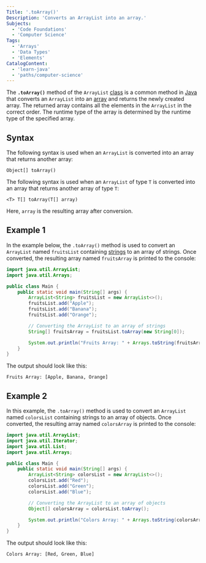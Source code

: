 ```yaml
---
Title: '.toArray()'
Description: 'Converts an ArrayList into an array.'
Subjects:
  - 'Code Foundations'
  - 'Computer Science'
Tags:
  - 'Arrays'
  - 'Data Types'
  - 'Elements'
CatalogContent:
  - 'learn-java'
  - 'paths/computer-science'
---
```


The **`.toArray()`** method of the `ArrayList` [class](https://www.codecademy.com/resources/docs/java/classes) is a common method in [Java](https://www.codecademy.com/resources/docs/java) that converts an `ArrayList` into an [array](https://www.codecademy.com/resources/docs/java/arrays) and returns the newly created array. The returned array contains all the elements in the `ArrayList` in the correct order. The runtime type of the array is determined by the runtime type of the specified array.

## Syntax

The following syntax is used when an `ArrayList` is converted into an array that returns another array:

```pseudo
Object[] toArray()
```

The following syntax is used when an `ArrayList` of type `T` is converted into an array that returns another array of type `T`:

```pseudo
<T> T[] toArray(T[] array)
```

Here, `array` is the resulting array after conversion.

## Example 1

In the example below, the `.toArray()` method is used to convert an `ArrayList` named `fruitsList` containing [strings](https://www.codecademy.com/resources/docs/java/strings) to an array of strings. Once converted, the resulting array named `fruitsArray` is printed to the console:

```java
import java.util.ArrayList;
import java.util.Arrays;

public class Main {
    public static void main(String[] args) {
        ArrayList<String> fruitsList = new ArrayList<>();
        fruitsList.add("Apple");
        fruitsList.add("Banana");
        fruitsList.add("Orange");

        // Converting the ArrayList to an array of strings
        String[] fruitsArray = fruitsList.toArray(new String[0]);

        System.out.println("Fruits Array: " + Arrays.toString(fruitsArray));
    }
}
```

The output should look like this:

```shell
Fruits Array: [Apple, Banana, Orange]
```

## Example 2

In this example, the `.toArray()` method is used to convert an `ArrayList` named `colorsList` containing strings to an array of objects. Once converted, the resulting array named `colorsArray` is printed to the console:

```java
import java.util.ArrayList;
import java.util.Iterator;
import java.util.List;
import java.util.Arrays;

public class Main {
    public static void main(String[] args) {
        ArrayList<String> colorsList = new ArrayList<>();
        colorsList.add("Red");
        colorsList.add("Green");
        colorsList.add("Blue");

        // Converting the ArrayList to an array of objects
        Object[] colorsArray = colorsList.toArray();

        System.out.println("Colors Array: " + Arrays.toString(colorsArray));
    }
}
```

The output should look like this:

```shell
Colors Array: [Red, Green, Blue]
```
